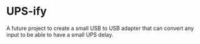 # UPS-ify
A future project to create a small USB to USB adapter that can convert any input to be able to have a small UPS delay.
